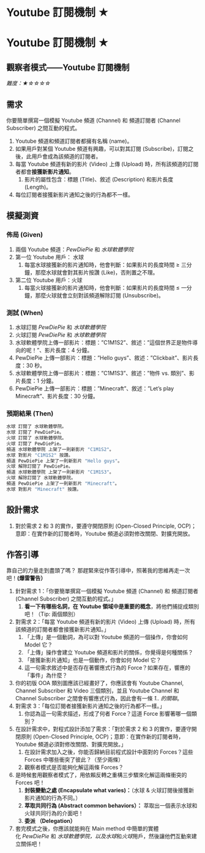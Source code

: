 # **Youtube 訂閱機制 ★**

# **Youtube 訂閱機制 ★**

## **觀察者模式——Youtube 訂閱機制**

*難度：★☆☆☆☆*

## **需求**

你要簡單撰寫一個模擬 Youtube 頻道 (Channel) 和 頻道訂閱者 (Channel Subscriber) 之間互動的程式。

1. Youtube 頻道和頻道訂閱者都擁有名稱 (name)。
2. 如果用戶對某個 Youtube 頻道有興趣，可以對其訂閱 (Subscribe)，訂閱之後，此用戶會成為該頻道的訂閱者。
3. 每當 Youtube 頻道有新的影片 (Video) 上傳 (Upload) 時，所有該頻道的訂閱者都會**接獲新影片通知**。
    1. 影片的屬性包含：標題 (Title)、敘述 (Description) 和影片長度 (Length)。
4. 每位訂閱者接獲新影片通知之後的行為都不一樣。

## **模擬測資**

### **佈局 (Given)**

1. 兩個 Youtube 頻道：*PewDiePie* 和 *水球軟體學院*
2. 第一位 Youtube 用戶： 水球
    1. 每當水球接獲新的影片通知時，他會判斷：如果影片的長度時間 ≥ 三分鐘，那麼水球就會對其影片按讚 (Like)，否則置之不理。
3. 第二位 Youtube 用戶：火球
    1. 每當火球接獲新的影片通知時，他會判斷：如果影片的長度時間 ≤ 一分鐘，那麼火球就會立刻對該頻道解除訂閱 (Unsubscribe)。

### **測試 (When)**

1. 水球訂閱 *PewDiePie* 和 *水球軟體學院*
2. 火球訂閱 *PewDiePie* 和 *水球軟體學院*
3. 水球軟體學院上傳一部影片：標題：”C1M1S2”、敘述：”這個世界正是物件導向的呢！”、影片長度：4 分鐘。
4. PewDiePie 上傳一部影片：標題：”Hello guys”、敘述：”Clickbait”、影片長度：30 秒。
5. 水球軟體學院上傳一部影片：標題：”C1M1S3”、敘述：”物件 vs. 類別”、影片長度：1 分鐘。
6. PewDiePie 上傳一部影片：標題：”Minecraft”、敘述：”Let’s play Minecraft”、影片長度：30 分鐘。

### **預期結果 (Then)**

```java
水球 訂閱了 水球軟體學院。
水球 訂閱了 PewDiePie。
火球 訂閱了 水球軟體學院。
火球 訂閱了 PewDiePie。
頻道 水球軟體學院 上架了一則新影片 "C1M1S2"。
水球 對影片 "C1M1S2" 按讚。
頻道 PewDiePie 上架了一則新影片 "Hello guys"。
火球 解除訂閱了 PewDiePie。
頻道 水球軟體學院 上架了一則新影片 "C1M1S3"。
火球 解除訂閱了 水球軟體學院。
頻道 PewDiePie 上架了一則新影片 "Minecraft"。
水球 對影片 "Minecraft" 按讚。

```

## **設計需求**

1. 對於需求 2 和 3 的實作，要遵守開閉原則 (Open-Closed Principle, OCP)；意即：在實作新的訂閱者時，Youtube 頻道必須對修改關閉、對擴充開放。

## **作答引導**

靠自己的力量走到盡頭了嗎？ 那趕緊來從作答引導中，照著我的思維再走一次吧！**(爆雷警告）**

1. 針對需求 1：「你要簡單撰寫一個模擬 Youtube 頻道 (Channel) 和 頻道訂閱者 (Channel Subscriber) 之間互動的程式。」
    1. **看一下有哪些名詞，在 Youtube 領域中是重要的概念**，將他們捕捉成類別吧！（Tip: 兩個類別）
2. 對需求 2：「每當 Youtube 頻道有新的影片 (Video) 上傳 (Upload) 時，所有該頻道的訂閱者都會接獲新影片通知。」
    1. 「上傳」是一個動詞，為可以對 Youtube 頻道的一個操作，你會如何 Model 它？
    2. 「上傳」操作會建立 Youtube 頻道和影片的關係，你覺得是何種關係？
    3. 「接獲新影片通知」也是一個動作，你會如何 Model 它？
    4. 這一句需求敘述中是否存在著響應式行為的 Force？如果存在，響應的「事件」為什麼？
3. 你的初版 OOA 類別圖應該已經畫好了，你應該會有 Youtube Channel, Channel Subscriber 和 Video 三個類別，並且 Youtube Channel 和 Channel Subscriber 之間會有響應式行為，因此會有一條 *1.. 的關聯*。
4. 對需求 3：「每位訂閱者接獲新影片通知之後的行為都不一樣。」
    1. 你認為這一句需求描述，形成了何者 Force？這道 Force 影響著哪一個類別？
5. 在設計需求中，對程式設計添加了需求：「對於需求 2 和 3 的實作，要遵守開閉原則 (Open-Closed Principle, OCP)；意即：在實作新的訂閱者時，Youtube 頻道必須對修改關閉、對擴充開放。」
    1. 在設計需求加入之後，你能否歸納目前程式設計中面對的 Forces？這些 Forces 中哪些衝突了彼此？（至少兩條）
    2. 觀察者模式是否能夠化解這兩條 Forces？
6. 是時候套用觀察者模式了，用依賴反轉之重構三步驟來化解這兩條衝突的 Forces 吧！
    1. **封裝變動之處 (Encapsulate what varies)：**（水球 & 火球訂閱後接獲新影片通知的行為不同。）
    2. **萃取共同行為 (Abstract common behaviors）：** 萃取出一個表示水球和火球共同行為的介面吧！
    3. **委派 （Delegation）**
7. 套完模式之後，你應該就能夠在 Main method 中簡單的實體化 *PewDiePie* 和 *水球軟體學院，*以及*水球*和*火球*用戶，然後讓他們互動來建立關係吧！